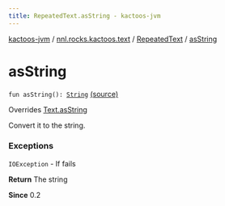```yaml
---
title: RepeatedText.asString - kactoos-jvm
---
```


[kactoos-jvm](../../index.html) / [nnl.rocks.kactoos.text](../index.html) / [RepeatedText](index.html) / [asString](./as-string.html)

# asString

`fun asString(): `[`String`](https://kotlinlang.org/api/latest/jvm/stdlib/kotlin/-string/index.html) [(source)](https://github.com/neonailol/kactoos/blob/master/kactoos-jvm/src/main/kotlin/nnl/rocks/kactoos/text/RepeatedText.kt#L34)

Overrides [Text.asString](../../nnl.rocks.kactoos/-text/as-string.html)

Convert it to the string.

### Exceptions

`IOException` - If fails

**Return**
The string

**Since**
0.2

